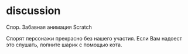 # discussion
Спор. Забавная анимация Scratch

Спорят персонажи прекрасно без нашего участия. Если Вам надоест это слушать, лопните шарик с помощью кота.
